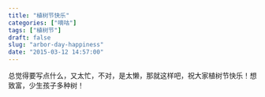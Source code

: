 ```yaml
---
title: "植树节快乐"
categories: ["嘀咕"]
tags: ["植树节"]
draft: false
slug: "arbor-day-happiness"
date: "2015-03-12 14:57:00"
---
```


总觉得要写点什么，又太忙，不对，是太懒，那就这样吧，祝大家植树节快乐！想致富，少生孩子多种树！
